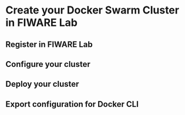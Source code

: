 # Create your Docker Swarm Cluster in FIWARE Lab

## Register in FIWARE Lab

## Configure your cluster

## Deploy your cluster

## Export configuration for Docker CLI
